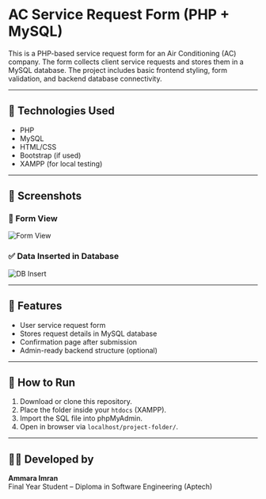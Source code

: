 # AC Service Request Form (PHP + MySQL)

This is a PHP-based service request form for an Air Conditioning (AC) company. The form collects client service requests and stores them in a MySQL database. The project includes basic frontend styling, form validation, and backend database connectivity.

---

## 🔧 Technologies Used

- PHP
- MySQL
- HTML/CSS
- Bootstrap (if used)
- XAMPP (for local testing)

---

## 📸 Screenshots

### 📝 Form View  
![Form View](screenshots/form-view.png)

### ✅ Data Inserted in Database  
![DB Insert](screenshots/db-insert.png)

---

## 📁 Features

- User service request form
- Stores request details in MySQL database
- Confirmation page after submission
- Admin-ready backend structure (optional)

---

## 🚀 How to Run

1. Download or clone this repository.
2. Place the folder inside your `htdocs` (XAMPP).
3. Import the SQL file into phpMyAdmin.
4. Open in browser via `localhost/project-folder/`.

---

## 👩‍💻 Developed by

**Ammara Imran**  
Final Year Student – Diploma in Software Engineering (Aptech)  

